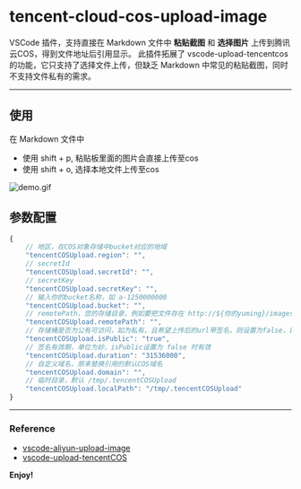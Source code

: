 # tencent-cloud-cos-upload-image

VSCode 插件，支持直接在 Markdown 文件中 **粘贴截图** 和 **选择图片** 上传到腾讯云COS，得到文件地址后引用显示。
此插件拓展了 vscode-upload-tencentcos 的功能，它只支持了选择文件上传，但缺乏 Markdown 中常见的粘贴截图，同时不支持文件私有的需求。

---

## 使用

在 Markdown 文件中

* 使用 shift + p, 粘贴板里面的图片会直接上传至cos
* 使用 shift + o, 选择本地文件上传至cos

![demo.gif](https://galenye-1251496585.cos.ap-guangzhou.myqcloud.com/demo.gif)

## 参数配置

```js
{
    // 地区，在COS对象存储中bucket对应的地域
    "tencentCOSUpload.region": "",    
    // secretId
    "tencentCOSUpload.secretId": "",
    // secretKey
    "tencentCOSUpload.secretKey": "",
    // 输入你的bucket名称，如 a-1250000000
    "tencentCOSUpload.bucket": "",
    // remotePath，您的存储目录，例如要把文件存在 http://${你的yuming}/images/png 这个目录下，则这里填写images/png）
    "tencentCOSUpload.remotePath": "",
    // 存储桶是否为公有可访问，如为私有，且希望上传后的url带签名，则设置为false，默认是 true
    "tencentCOSUpload.isPublic": "true",
    // 签名有效期，单位为妙，isPublic设置为 false 时有效
    "tencentCOSUpload.duration": "31536000",
    // 自定义域名，原来替换引用的默认COS域名
    "tencentCOSUpload.domain": "",
    // 临时目录，默认 /tmp/.tencentCOSUpload
    "tencentCOSUpload.localPath": "/tmp/.tencentCOSUpload"
}
```

-----------------------------------------------------------------------------------------------------------


### Reference

* [vscode-aliyun-upload-image](https://github.com/vvkee/vscode-aliyun-upload-image)
* [vscode-upload-tencentCOS](https://github.com/Sean10/vscode-upload-tencentCOS)

**Enjoy!**
